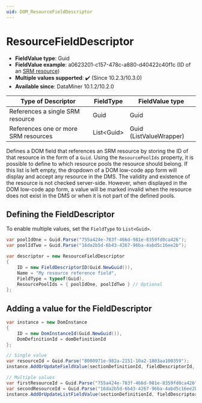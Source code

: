 ```yaml
---
uid: DOM_ResourceFieldDescriptor
---
```


# ResourceFieldDescriptor

- **FieldValue type**: Guid
- **FieldValue example**: a0623201-c157-478c-a880-d40422c40f1c (ID of an [SRM resource](xref:The_Resources_module))
- **Multiple values supported**: :heavy_check_mark: (Since 10.2.3/10.3.0)
- **Available since**: DataMiner 10.1.2/10.2.0

| Type of Descriptor | FieldType | FieldValue type |
|--------------------|-----------|-----------------|
| References a single SRM resource | Guid | Guid |
| References one or more SRM resources | List\<Guid\> | Guid (ListValueWrapper) |

Defines a DOM field that references an SRM resource by storing the ID of that resource in the form of a `Guid`. Using the `ResourcePoolIds` property, it is possible to define to which resource pools the resource should belong. If this list is left empty, the dropdown of a DOM low-code app form will display and accept any resource in the DMS. The validity and existence of the resource is not checked server-side. However, when displayed in the DOM low-code app form, a value will be marked invalid when the resource does not exist in the DMS or when it is not part of the defined pools.

## Defining the FieldDescriptor

To enable multiple values, set the `FieldType` to `List<Guid>`.

```csharp
var poolIdOne = Guid.Parse("755a424e-783f-466d-981e-8359fd0ca426");
var poolIdTwo = Guid.Parse("16da2b5d-6b43-4267-96ba-4abd5c16ee2b");

var descriptor = new ResourceFieldDescriptor
{
    ID = new FieldDescriptorID(Guid.NewGuid()),
    Name = "My resource reference field",
    FieldType = typeof(Guid),
    ResourcePoolIds = { poolIdOne, poolIdTwo } // Optional
};
```

## Adding a value for the FieldDescriptor

```csharp
var instance = new DomInstance
{
    ID = new DomInstanceId(Guid.NewGuid()),
    DomDefinitionId = domDefinitionId
};

// Single value
var resourceId = Guid.Parse("8000971e-982a-2151-10a2-1803aa100359");
instance.AddOrUpdateFieldValue(sectionDefinitionId, fieldDescriptorId, resourceId);

// Multiple values
var firstResourceId = Guid.Parse("755a424e-783f-466d-981e-8359fd0ca426");
var secondResourceId = Guid.Parse("16da2b5d-6b43-4267-96ba-4abd5c16ee2b");
instance.AddOrUpdateListFieldValue(sectionDefinitionId, fieldDescriptorId, new List<Guid> { firstResourceId, secondResourceId });
```
